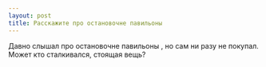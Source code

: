 ```yaml
---
layout: post 
title: Расскажите про остановочне павильоны 
--- 
```

Давно слышал про остановочне павильоны , но сам ни разу не покупал. Может кто сталкивался, стоящая вещь?